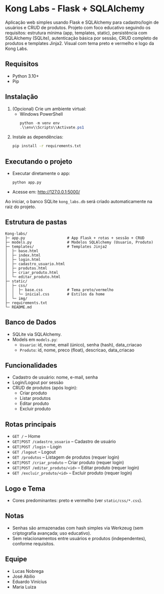 # Kong Labs - Flask + SQLAlchemy

Aplicação web simples usando Flask e SQLAlchemy para cadastro/login de usuários e CRUD de produtos. Projeto com foco educativo seguindo os requisitos: estrutura mínima (app, templates, static), persistência com SQLAlchemy (SQLite), autenticação básica por sessão, CRUD completo de produtos e templates Jinja2. Visual com tema preto e vermelho e logo da Kong Labs.

## Requisitos
- Python 3.10+
- Pip

## Instalação
1. (Opcional) Crie um ambiente virtual:
   - Windows PowerShell
     ```powershell
     python -m venv env
     .\\env\\Scripts\\Activate.ps1
     ```
2. Instale as dependências:
   ```bash
   pip install -r requirements.txt
   ```

## Executando o projeto
- Executar diretamente o app:
  ```bash
  python app.py
  ```
- Acesse em: http://127.0.0.1:5000/

Ao iniciar, o banco SQLite `kong_labs.db` será criado automaticamente na raiz do projeto.

## Estrutura de pastas
```
Kong-labs/
├─ app.py                   # App Flask + rotas + sessão + CRUD
├─ models.py                # Modelos SQLAlchemy (Usuario, Produto)
├─ templates/               # Templates Jinja2
│  ├─ base.html
│  ├─ index.html
│  ├─ login.html
│  ├─ cadastro_usuario.html
│  ├─ produtos.html
│  ├─ criar_produto.html
│  └─ editar_produto.html
├─ static/
│  ├─ css/
│  │  ├─ base.css           # Tema preto/vermelho
│  │  └─ inicial.css        # Estilos da home
│  └─ img/
├─ requirements.txt
└─ README.md
```

## Banco de Dados
- SQLite via SQLAlchemy.
- Models em `models.py`:
  - `Usuario`: id, nome, email (único), senha (hash), data_criacao
  - `Produto`: id, nome, preco (float), descricao, data_criacao

## Funcionalidades
- Cadastro de usuário: nome, e-mail, senha
- Login/Logout por sessão
- CRUD de produtos (após login):
  - Criar produto
  - Listar produtos
  - Editar produto
  - Excluir produto

## Rotas principais
- `GET /` – Home
- `GET|POST /cadastro_usuario` – Cadastro de usuário
- `GET|POST /login` – Login
- `GET /logout` – Logout
- `GET /produtos` – Listagem de produtos (requer login)
- `GET|POST /criar_produto` – Criar produto (requer login)
- `GET|POST /editar_produto/<id>` – Editar produto (requer login)
- `GET /excluir_produto/<id>` – Excluir produto (requer login)

## Logo e Tema
- Cores predominantes: preto e vermelho (ver `static/css/*.css`).

## Notas
- Senhas são armazenadas com hash simples via Werkzeug (sem criptografia avançada; uso educativo).
- Sem relacionamentos entre usuários e produtos (independentes), conforme requisitos.

## Equipe
- Lucas Nobrega
- José Abílio
- Eduardo Vinícius
- Maria Luiza
